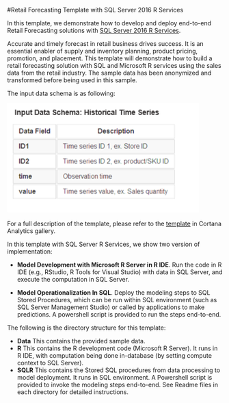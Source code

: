 #Retail Forecasting Template with SQL Server 2016 R Services

In this template, we demonstrate how to develop and deploy end-to-end Retail Forecasting solutions with [SQL Server 2016 R Services](https://docs.microsoft.com/en-us/sql/advanced-analytics/what-is-sql-server-machine-learning). 

Accurate and timely forecast in retail business drives success. It is an essential enabler of supply and inventory planning, product pricing, promotion, and placement. This template will demonstrate how to build a retail forecasting solution with SQL and Microsoft R services using the sales data from the retail industry. The sample data has been anonymized and transformed before being used in this sample. 

The input data schema is as following:

![Input Data Schema][1] 

For a full description of the template, please refer to the [template](https://gallery.cortanaintelligence.com/Experiment/Retail-Forecasting-Step-1-of-6-data-preprocessing-5) in Cortana Analytics gallery.

In this template with SQL Server R Services, we show two version of implementation:
 
- **Model Development with Microsoft R Server in R IDE**. Run the code in R IDE (e.g., RStudio, R Tools for Visual Studio) with data in SQL Server, and execute the computation in SQL Server.

- **Model Operationalization In SQL**. Deploy the modeling steps to SQL Stored Procedures, which can be run within SQL environment (such as SQL Server Management Studio) or called by applications to make predictions. A powershell script is provided to run the steps end-to-end. 

The following is the directory structure for this template:

* **Data**    This contains the provided sample data.
* **R**	      This contains the R development code (Microsoft R Server). It runs in R IDE, with computation being done in-database (by setting compute context to SQL Server). 
* **SQLR**    This contains the Stored SQL procedures from data processing to model deployment. It runs in SQL environment. A Powershell script is provided to invoke the modeling steps end-to-end.  See Readme files in each directory for detailed instructions.

[1]: input_data_schema.png 
